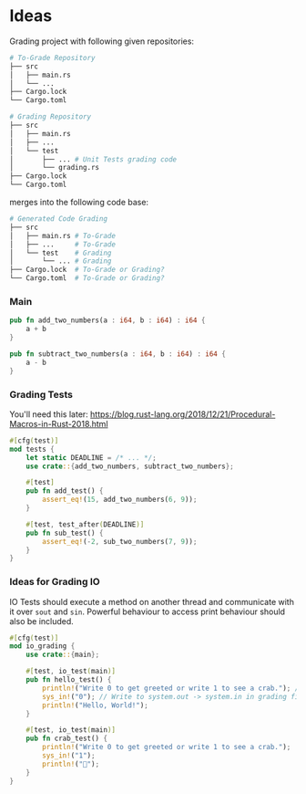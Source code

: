 # Ideas

Grading project with following given repositories:

```py
# To-Grade Repository 
├── src
│   ├── main.rs
│   └── ...
├── Cargo.lock
└── Cargo.toml

# Grading Repository
├── src
│   ├── main.rs
│   ├── ...
│   └── test
│       ├── ... # Unit Tests grading code
│       └── grading.rs
├── Cargo.lock
└── Cargo.toml
```

merges into the following code base:

```py
# Generated Code Grading
├── src
│   ├── main.rs # To-Grade
│   ├── ...     # To-Grade
│   └── test    # Grading
│       └── ... # Grading
├── Cargo.lock  # To-Grade or Grading?
└── Cargo.toml  # To-Grade or Grading?
```

### Main

```rs
pub fn add_two_numbers(a : i64, b : i64) : i64 {
    a + b
}

pub fn subtract_two_numbers(a : i64, b : i64) : i64 {
    a - b
}
```

### Grading Tests

You'll need this later: https://blog.rust-lang.org/2018/12/21/Procedural-Macros-in-Rust-2018.html

```rs
#[cfg(test)]
mod tests {
    let static DEADLINE = /* ... */;
    use crate::{add_two_numbers, subtract_two_numbers};

    #[test]
    pub fn add_test() {
        assert_eq!(15, add_two_numbers(6, 9));
    }

    #[test, test_after(DEADLINE)]
    pub fn sub_test() {
        assert_eq!(-2, sub_two_numbers(7, 9));
    }
}
```

### Ideas for Grading IO

IO Tests should execute a method on another thread and communicate with it over `sout` and `sin`.
Powerful behaviour to access print behaviour should also be included.

```rs
#[cfg(test)]
mod io_grading {
    use crate::{main};

    #[test, io_test(main)]
    pub fn hello_test() {
        println!("Write 0 to get greeted or write 1 to see a crab."); // Assert 
        sys_in!("0"); // Write to system.out -> system.in in grading file
        println!("Hello, World!");
    }

    #[test, io_test(main)]
    pub fn crab_test() {
        println!("Write 0 to get greeted or write 1 to see a crab.");
        sys_in!("1");
        println!("🦀");
    }
}
```